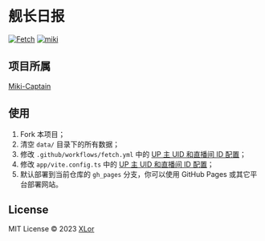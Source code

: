 <!--
 * @Author: cube-yj
 * @Date: 2023-06-18 19:05:05
 * @LastEditTime: 2023-06-18 19:12:14
 * @LastEditors: cube-yj
 * @Description: 
 * @FilePath: \Potato-Captain-main\README.md
-->
# 舰长日报

[![Fetch](https://github.com/yjl9903/Miki-Captain/actions/workflows/fetch.yml/badge.svg)](https://github.com/yjl9903/Miki-Captain/actions/workflows/fetch.yml) [![miki](https://img.shields.io/endpoint?url=https://pages.onekuma.cn/project/miki&label=Miki)](https://miki.xlor.cn)

## 项目所属
[Miki-Captain](https://github.com/yjl9903/Miki-Captain)

## 使用

1. Fork 本项目；
2. 清空 `data/` 目录下的所有数据；
3. 修改 `.github/workflows/fetch.yml` 中的 [UP 主 UID 和直播间 ID 配置](https://github.com/yjl9903/Miki-Captain/blob/f2cf495607220473137a151301a7dc769dee8f1c/.github/workflows/fetch.yml#L21-L22)；
4. 修改 `app/vite.config.ts` 中的 [UP 主 UID 和直播间 ID 配置](https://github.com/yjl9903/Miki-Captain/blob/f2cf495607220473137a151301a7dc769dee8f1c/app/vite.config.ts#L17-L19)；
5. 默认部署到当前仓库的 `gh_pages` 分支，你可以使用 GitHub Pages 或其它平台部署网站。

## License

MIT License © 2023 [XLor](https://github.com/yjl9903)
